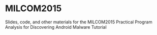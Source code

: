 # MILCOM2015
Slides, code, and other materials for the MILCOM2015 Practical Program Analysis for Discovering Android Malware Tutorial
